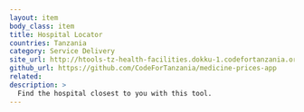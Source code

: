 ```yaml
---
layout: item
body_class: item
title: Hospital Locator
countries: Tanzania
category: Service Delivery
site_url: http://htools-tz-health-facilities.dokku-1.codefortanzania.org/
github_url: https://github.com/CodeForTanzania/medicine-prices-app
related: 
description: >
  Find the hospital closest to you with this tool.
---
```

